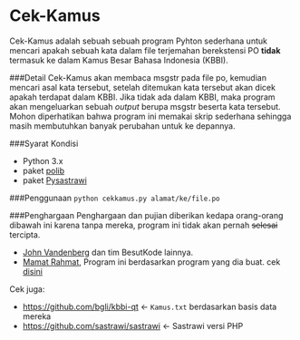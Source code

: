 # Cek-Kamus
Cek-Kamus adalah sebuah sebuah program Pyhton sederhana untuk mencari apakah sebuah kata dalam file terjemahan berekstensi PO **tidak** termasuk ke dalam Kamus Besar Bahasa Indonesia (KBBI).

###Detail
Cek-Kamus akan membaca msgstr pada file po, kemudian mencari asal kata tersebut, setelah ditemukan kata tersebut akan dicek apakah terdapat dalam KBBI. Jika tidak ada dalam KBBI, maka program akan mengeluarkan sebuah *output* berupa msgstr beserta kata tersebut. Mohon diperhatikan bahwa program ini memakai skrip sederhana sehingga masih membutuhkan banyak perubahan untuk ke depannya.

###Syarat Kondisi
- Python 3.x
- paket [polib](http://polib.readthedocs.io/)
- paket [Pysastrawi](https://github.com/har07/PySastrawi)

###Penggunaan
`python cekkamus.py alamat/ke/file.po`

###Penghargaan
Penghargaan dan pujian diberikan kedapa orang-orang dibawah ini karena tanpa mereka, program ini tidak akan pernah ~~selesai~~ tercipta.
- [John Vandenberg](https://github.com/jayvdb) dan tim BesutKode lainnya.
- [Mamat Rahmat](https://github.com/mamat-rahmat), Program ini berdasarkan program yang dia buat. cek [disini](https://github.com/mamat-rahmat/checker_id)

Cek juga:
- https://github.com/bgli/kbbi-qt <- `Kamus.txt` berdasarkan basis data mereka
- https://github.com/sastrawi/sastrawi <- Sastrawi versi PHP
